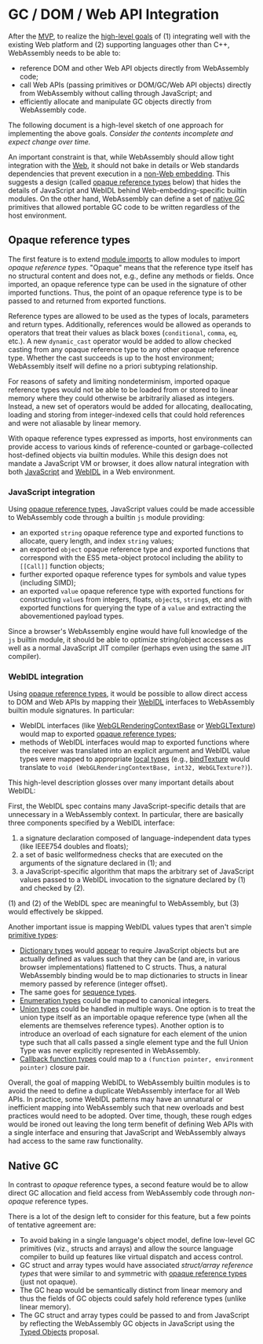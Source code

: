 # GC / DOM / Web API Integration

After the [MVP](MVP.md), to realize the [high-level goals](HighLevelGoals.md)
of (1) integrating well with the existing Web platform and (2) supporting
languages other than C++, WebAssembly needs to be able to:
* reference DOM and other Web API objects directly from WebAssembly code;
* call Web APIs (passing primitives or DOM/GC/Web API objects) directly from
  WebAssembly without calling through JavaScript; and
* efficiently allocate and manipulate GC objects directly from WebAssembly
  code.

The following document is a high-level sketch of one approach for implementing
the above goals. *Consider the contents incomplete and expect change over
time.*

An important constraint is that, while WebAssembly should allow tight
integration with the [Web](Web.md), it should not bake in details
or Web standards dependencies that prevent execution in a 
[non-Web embedding](NonWeb.md). This suggests a design (called
[opaque reference types](GC.md#opaque-reference-types) below) that hides the
details of JavaScript and WebIDL behind Web-embedding-specific builtin modules.
On the other hand, WebAssembly can define a set of [native GC](GC.md#native-gc)
primitives that allowed portable GC code to be written regardless of the
host environment.

## Opaque reference types

The first feature is to extend [module imports](Modules.md#imports-and-exports)
to allow modules to import *opaque reference types*. "Opaque" means that the
reference type itself has no structural content and does not, e.g., define any
methods or fields. Once imported, an opaque reference type can be used in the
signature of other imported functions. Thus, the point of an opaque reference
type is to be passed to and returned from exported functions.

Reference types are allowed to be used as the types of locals, parameters
and return types. Additionally, references would be allowed as operands to
operators that treat their values as black boxes (`conditional`, `comma`, 
`eq`, etc.). A new `dynamic_cast` operator would be added to allow checked
casting from any opaque reference type to any other opaque reference type.
Whether the cast succeeds is up to the host environment; WebAssembly itself
will define no a priori subtyping relationship.

For reasons of safety and limiting nondeterminism, imported opaque reference
types would not be able to be loaded from or stored to linear memory where they
could otherwise be arbitrarily aliased as integers. Instead, a new set of
operators would be added for allocating, deallocating, loading and storing
from integer-indexed cells that could hold references and were not aliasable by
linear memory.

With opaque reference types expressed as imports, host environments can provide
access to various kinds of reference-counted or garbage-collected host-defined
objects via builtin modules. While this design does not mandate a JavaScript VM
or browser, it does allow natural integration with both
[JavaScript](GC.md#js-integration) and [WebIDL](GC.md#webidl-integration)
in a Web environment.

### JavaScript integration

Using [opaque reference types](GC.md#opaque-reference-types),
JavaScript values could be made accessible to WebAssembly code through a builtin
`js` module providing:
* an exported `string` opaque reference type and exported functions
  to allocate, query length, and index `string` values;
* an exported `object` opaque reference type and exported functions
  that correspond with the ES5 meta-object protocol including the 
  ability to `[[Call]]` function objects;
* further exported opaque reference types for symbols and value 
  types (including SIMD);
* an exported `value` opaque reference type with exported functions for
  constructing `value`s from integers, floats, `object`s, `string`s, etc and
  with exported functions for querying the type of a `value` and extracting the
  abovementioned payload types.

Since a browser's WebAssembly engine would have full knowledge of the `js`
builtin module, it should be able to optimize string/object accesses as well as
a normal JavaScript JIT compiler (perhaps even using the same JIT compiler).

### WebIDL integration

Using [opaque reference types](GC.md#opaque-reference-types), it would be
possible to allow direct access to DOM and Web APIs by mapping their
[WebIDL](http://www.w3.org/TR/WebIDL) interfaces to WebAssembly builtin module 
signatures. In particular:
* WebIDL interfaces (like 
  [WebGLRenderingContextBase](https://www.khronos.org/registry/webgl/specs/latest/1.0/#5.14)
  or [WebGLTexture](https://www.khronos.org/registry/webgl/specs/latest/1.0/#5.9))
  would map to exported [opaque reference types](GC.md#opaque-reference-types);
* methods of WebIDL interfaces would map to exported functions where the
  receiver was translated into an explicit argument and WebIDL value
  types were mapped to appropriate [local types](AstSemantics.md#local-types)
  (e.g., [bindTexture](https://www.khronos.org/registry/webgl/specs/latest/1.0/#5.14)
  would translate to `void (WebGLRenderingContextBase, int32, WebGLTexture?)`).

This high-level description glosses over many important details about WebIDL:

First, the WebIDL spec contains many JavaScript-specific details that are
unnecessary in a WebAssembly context. In particular, there are basically three
components specified by a WebIDL interface:

1. a signature declaration composed of language-independent data types (like
   IEEE754 doubles and floats);
2. a set of basic wellformedness checks that are executed on the arguments of
   the signature declared in (1); and
3. a JavaScript-specific algorithm that maps the arbitrary set of JavaScript
   values passed to a WebIDL invocation to the signature declared by (1) and
   checked by (2).

(1) and (2) of the WebIDL spec are meaningful to WebAssembly, but (3)
would effectively be skipped.

Another important issue is mapping WebIDL values types that aren't simple
[primitive types](http://www.w3.org/TR/WebIDL/#dfn-primitive-type):
* [Dictionary types](http://www.w3.org/TR/WebIDL/#idl-dictionary)
  would [appear](http://www.w3.org/TR/WebIDL/#es-dictionary) to require
  JavaScript objects but are actually defined as values such that they can
  be (and are, in various browser implementations) flattened to C structs.
  Thus, a natural WebAssembly binding would be to map dictionaries to structs
  in linear memory passed by reference (integer offset).
* The same goes for [sequence types](http://www.w3.org/TR/WebIDL/#idl-sequence).
* [Enumeration types](http://www.w3.org/TR/WebIDL/#es-enumeration) could be
  mapped to canonical integers.
* [Union types](http://www.w3.org/TR/WebIDL/#idl-union) could be handled in
  multiple ways. One option is to treat the union type itself as an importable
  opaque reference type (when all the elements are themselves reference types).
  Another option is to introduce an overload of each signature for each element
  of the union type such that all calls passed a single element type and the
  full Union Type was never explicitly represented in WebAssembly.
* [Callback function types](http://www.w3.org/TR/WebIDL/#es-callback-function)
  could map to a `(function pointer, environment pointer)` closure pair.

Overall, the goal of mapping WebIDL to WebAssembly builtin modules is to avoid
the need to define a duplicate WebAssembly interface for all Web APIs.  In
practice, some WebIDL patterns may have an unnatural or inefficient mapping
into WebAssembly such that new overloads and best practices would need to be
adopted. Over time, though, these rough edges would be ironed out leaving the
long term benefit of defining Web APIs with a single interface and ensuring
that JavaScript and WebAssembly always had access to the same raw functionality.

## Native GC

In contrast to *opaque* reference types, a second feature would be to allow
direct GC allocation and field access from WebAssembly code through
*non-opaque* reference types.

There is a lot of the design left to
consider for this feature, but a few points of tentative agreement are:
* To avoid baking in a single language's object model, define low-level GC
  primitives (viz., structs and arrays) and allow the source language compiler
  to build up features like virtual dispatch and access control.
* GC struct and array types would have associated *struct/array reference
  types* that were similar to and symmetric with 
  [opaque reference types](GC.md#opaque-reference-types)
  (just not opaque).
* The GC heap would be semantically distinct from linear memory and thus
  the fields of GC objects could safely hold reference types (unlike linear
  memory).
* The GC struct and array types could be passed to and from JavaScript
  by reflecting the WebAssembly GC objects in JavaScript using the 
  [Typed Objects](https://github.com/nikomatsakis/typed-objects-explainer/)
  proposal.

